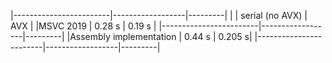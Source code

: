 |------------------------|------------------|---------|
|                        |  serial (no AVX) |  AVX    |
|MSVC 2019               |       0.28 s     |  0.19 s |
|------------------------|------------------|---------|
|Assembly implementation |       0.44 s     |  0.205 s|
|------------------------|------------------|---------|
